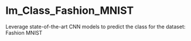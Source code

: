 # Im_Class_Fashion_MNIST
Leverage state-of-the-art CNN models to predict the class for the dataset: Fashion MNIST
